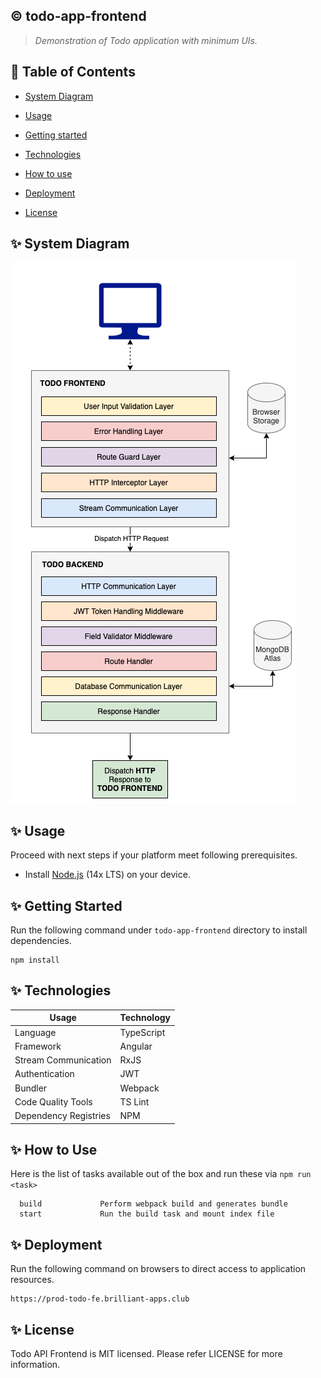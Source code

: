 ## :copyright: todo-app-frontend
> _Demonstration of Todo application with minimum UIs._

## :book: Table of Contents
   <!-- START doctoc generated TOC please keep comment here to allow auto update -->
   <!-- DON'T EDIT THIS SECTION, INSTEAD RE-RUN doctoc TO UPDATE -->

- [System Diagram](#sparkles-system-diagram)
- [Usage](#sparkles-usage)
- [Getting started](#sparkles-getting-started)
- [Technologies](#sparkles-technologies)
- [How to use](#sparkles-how-to-use)
- [Deployment](#sparkles-deployment)  
- [License](#sparkles-license)

   <!-- END doctoc generated TOC please keep comment here to allow auto update -->

## :sparkles: System Diagram

![rendering_architecture.png](./user-guides/images/system-diagram.png)

## :sparkles: Usage

Proceed with next steps if your platform meet following prerequisites.

- Install [Node.js](https://nodejs.org/en/) (14x LTS) on your device.

## :sparkles: Getting Started
Run the following command under `todo-app-frontend` directory to install dependencies.
 ```
 npm install
 ```

## :sparkles: Technologies

Usage          	            | Technology
 --------------------------	| --------------------------
Language        | TypeScript
Framework     	| Angular
Stream Communication | RxJS
Authentication | JWT
Bundler           	| Webpack
Code Quality Tools         	| TS Lint
Dependency Registries      	| NPM

## :sparkles: How to Use

Here is the list of tasks available out of the box and run these via `npm run <task>`
 ```
   build             Perform webpack build and generates bundle
   start             Run the build task and mount index file
 ```

## :sparkles: Deployment
Run the following command on browsers to direct access to application resources.
 ```
 https://prod-todo-fe.brilliant-apps.club
 ```

## :sparkles: License

Todo API Frontend is MIT licensed. Please refer LICENSE for more information.
